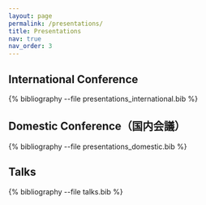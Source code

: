 ```yaml
---
layout: page
permalink: /presentations/
title: Presentations
nav: true
nav_order: 3
---
```


<!-- _pages/talks.md -->

<!-- Bibsearch Feature -->

<!-- {% include bib_search.liquid %} -->

<div class="publications">

<h2>International Conference</h2>

{% bibliography --file presentations_international.bib %}

<h2>Domestic Conference（国内会議）</h2>

{% bibliography --file presentations_domestic.bib %}

<h2>Talks</h2>

{% bibliography --file talks.bib %}

</div>